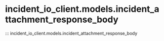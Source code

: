 # incident_io_client.models.incident_attachment_response_body

::: incident_io_client.models.incident_attachment_response_body